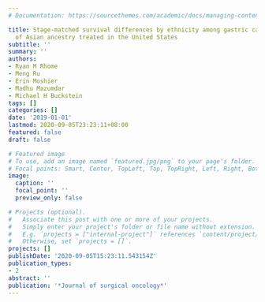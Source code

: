 ```yaml
---
# Documentation: https://sourcethemes.com/academic/docs/managing-content/

title: Stage-matched survival differences by ethnicity among gastric cancer patients
  of Asian ancestry treated in the United States
subtitle: ''
summary: ''
authors:
- Ryan M Rhome
- Meng Ru
- Erin Moshier
- Madhu Mazumdar
- Michael H Buckstein
tags: []
categories: []
date: '2019-01-01'
lastmod: 2020-09-05T23:23:11+08:00
featured: false
draft: false

# Featured image
# To use, add an image named `featured.jpg/png` to your page's folder.
# Focal points: Smart, Center, TopLeft, Top, TopRight, Left, Right, BottomLeft, Bottom, BottomRight.
image:
  caption: ''
  focal_point: ''
  preview_only: false

# Projects (optional).
#   Associate this post with one or more of your projects.
#   Simply enter your project's folder or file name without extension.
#   E.g. `projects = ["internal-project"]` references `content/project/deep-learning/index.md`.
#   Otherwise, set `projects = []`.
projects: []
publishDate: '2020-09-05T15:23:11.543154Z'
publication_types:
- 2
abstract: ''
publication: '*Journal of surgical oncology*'
---
```


